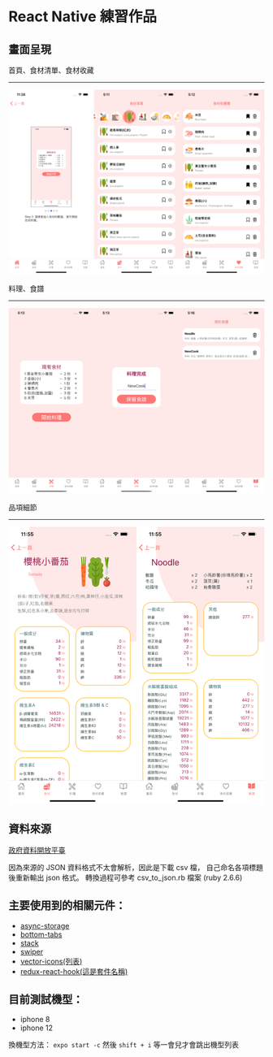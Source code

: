 # React Native 練習作品

## 畫面呈現

首頁、食材清單、食材收藏

---
![](https://github.com/spenguinlui/react-native-foods/blob/master/page1.png)

料理、食譜

---
![](https://github.com/spenguinlui/react-native-foods/blob/master/page2.png)

品項細節

---
![](https://github.com/spenguinlui/react-native-foods/blob/master/page3.png)

## 資料來源
[政府資料開放平臺](https://data.gov.tw/dataset/8543)

因為來源的 JSON 資料格式不太會解析，因此是下載 csv 檔，
自己命名各項標題後重新輸出 json 格式。
轉換過程可參考 csv_to_json.rb 檔案 (ruby 2.6.6)

## 主要使用到的相關元件：
* [async-storage](https://github.com/react-native-async-storage/async-storage)
* [bottom-tabs](https://reactnavigation.org/docs/bottom-tab-navigator/)
* [stack](https://reactnavigation.org/docs/stack-navigator/)
* [swiper](https://github.com/leecade/react-native-swiper)
* [vector-icons(列表)](https://oblador.github.io/react-native-vector-icons/)
* [redux-react-hook(這是套件名稱)](https://github.com/facebookincubator/redux-react-hook)

## 目前測試機型：
* iphone 8
* iphone 12

換機型方法：
    `expo start -c` 然後 `shift + i` 等一會兒才會跳出機型列表

